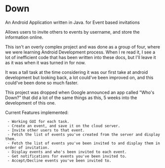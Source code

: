 # Down
An Android Application written in Java. for Event based invitations

Allows users to invite others to events by username, and store the information online.

This isn't an overly complex project and was done as a group of four, where we were learning Android Development process. When I re read it, I see a lot of inefficient code that has been written into these docs, but I'll leave it as it was when it was turned in for now.

It was a tall task at the time considering it was our first take at android development but looking back, a lot could've been improved on, and this could've been done so much faster.

This project was dropped when Google announced an app called "Who's Down?" that did a lot of the same things as this, 5 weeks into the development of this one.


Current Features implemented:

     - Working GUI for each task.
     - Create an event, and save it on the cloud server.
     - Invite other users to that event.
     - Fetch the list of events you've created from the server and display them.
     - Fetch the list of events you've been invited to and display them in order of invitation.
     - Display events and who's been invited to each event.
     - Get notifications for events you've been invited to.
     - Accept/Decline events you've been invited to.
